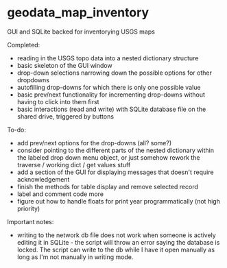 # geodata_map_inventory
GUI and SQLite backed for inventorying USGS maps

Completed:
- reading in the USGS topo data into a nested dictionary structure
- basic skeleton of the GUI window
- drop-down selections narrowing down the possible options for other dropdowns
- autofilling drop-downs for which there is only one possible value
- basic prev/next functionality for incrementing drop-downs without having to click into them first
- basic interactions (read and write) with SQLite database file on the shared drive, triggered by buttons

To-do:
- add prev/next options for the drop-downs (all? some?)
- consider pointing to the different parts of the nested dictionary within the labeled
drop down menu object, or just somehow rework the traverse / working dict / get values stuff
- add a section of the GUI for displaying messages that doesn't require acknowledgement
- finish the methods for table display and remove selected record
- label and comment code more
- figure out how to handle floats for print year programmatically (not high priority)

Important notes:
- writing to the network db file does not work when someone is actively editing it in SQLite - 
the script will throw an error saying the database is locked. The script can write to
the db while I have it open manually as long as I'm not manually in writing mode.